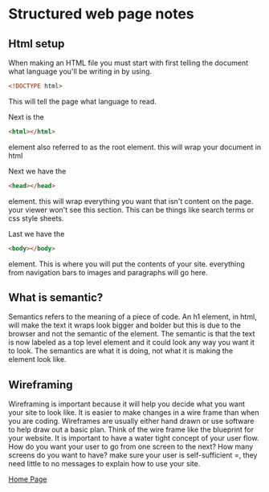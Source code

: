 
# Structured web page notes

## Html setup

When making an HTML file you must start with first telling the document
what language you'll be writing in by using.

```html
<!DOCTYPE html>
```

This will tell the page what language to read.

Next is the

```html
<html></html>
```

element also referred to as the root element.
this will wrap your document in html

Next we have the

```html
<head></head>
```

element. this will wrap everything you want that isn't content on the page. your viewer won't see this section. This can be things like search terms or css style sheets.

Last we have the

```html
<body></body>
```

element. This is where you will put the contents of your site. everything from navigation bars to images and paragraphs will go here.

## What is semantic?

Semantics refers to the meaning of a piece of code.
An h1 element, in html, will make the text it wraps look bigger and bolder but this is due to the browser and not the semantic of the element. The semantic is that the text is now labeled as a top level element and it could look any way you want it to look. The semantics are what it is doing, not what it is making the element look like.

## Wireframing

Wireframing is important because it will help you decide what you want your site to look like. It is easier to make changes in a wire frame than when you are coding.
Wireframes are usually either hand drawn or use software to help draw out a basic plan. Think of the wire frame like the blueprint for your website. It is important to have a water tight concept of your user flow. How do you want your user to go from one screen to the next?
How many screens do you want to have? make sure your user is self-sufficient =, they need little to no messages to explain how to use your site.

[Home Page](README.md)
